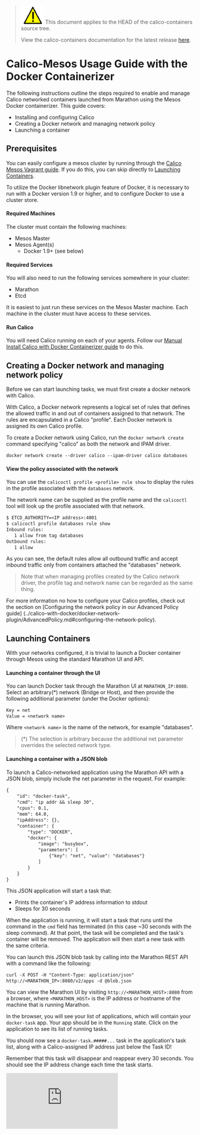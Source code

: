 <!--- master only -->
> ![warning](../images/warning.png) This document applies to the HEAD of the calico-containers source tree.
>
> View the calico-containers documentation for the latest release [here](https://github.com/projectcalico/calico-containers/blob/v0.19.0/README.md).
<!--- else
> You are viewing the calico-containers documentation for release **release**.
<!--- end of master only -->

# Calico-Mesos Usage Guide with the Docker Containerizer

The following instructions outline the steps required to enable and manage 
Calico networked containers launched from Marathon using the Mesos Docker
containerizer.  This guide covers:
-  Installing and configuring Calico
-  Creating a Docker network and managing network policy
-  Launching a container

## Prerequisites

You can easily configure a mesos cluster by running through
the [Calico Mesos Vagrant guide](./Vagrant.md). If you do this, you can skip
directly to [Launching Containers](#launching-containers).

To utilize the Docker libnetwork plugin feature of Docker, it is necessary to 
run with a Docker version 1.9 or higher, and to configure Docker to use a
cluster store.  

#### Required Machines 

The cluster must contain the following machines:

- Mesos Master
- Mesos Agent(s)
	- Docker 1.9+ (see below)

#### Required Services

You will also need to run the following services somewhere in your cluster:

- Marathon
- Etcd

It is easiest to just run these services on the Mesos Master machine.
Each machine in the cluster must have access to these services.

#### Run Calico

You will need Calico running on each of your agents.  Follow our [Manual Install
Calico with Docker Containerizer guide](./ManualInstallCalicoDockerContainerizer.md)
to do this.

## Creating a Docker network and managing network policy

Before we can start launching tasks, we must first create a docker network with Calico.

With Calico, a Docker network represents a logical set of rules that defines the 
allowed traffic in and out of containers assigned to that network.  The rules
are encapsulated in a Calico "profile".  Each Docker network is assigned its 
own Calico profile.

To create a Docker network using Calico, run the `docker network create`
command specifying "calico" as both the network and IPAM driver.

```
docker network create --driver calico --ipam-driver calico databases 
```

#### View the policy associated with the network

You can use the `calicoctl profile <profile> rule show` to display the
rules in the profile associated with the `databases` network.

The network name can be supplied as the profile name and the `calicoctl` tool
will look up the profile associated with that network.

```
$ ETCD_AUTHORITY=<IP address>:4001
$ calicoctl profile databases rule show
Inbound rules:
   1 allow from tag databases
Outbound rules:
   1 allow
```

As you can see, the default rules allow all outbound traffic and accept inbound
traffic only from containers attached the "databases" network.

> Note that when managing profiles created by the Calico network driver, the
> profile tag and network name can be regarded as the same thing.

For more information no how to configure your Calico profiles, check out
the section on [Configuring the network policy in our Advanced Policy guide]
(../calico-with-docker/docker-network-plugin/AdvancedPolicy.md#configuring-the-network-policy).

## Launching Containers

With your networks configured, it is trivial to launch a Docker container 
through Mesos using the standard Marathon UI and API.

#### Launching a container through the UI

You can launch Docker task through the Marathon UI at `MARATHON_IP:8080`.
Select an arbitrary(*) network (Bridge or Host), and then provide the
following additional parameter (under the Docker options):

```
Key = net
Value = <network name>
```

Where `<network name>` is the name of the network, for example "databases".

> (*) The selection is arbitrary because the additional net parameter overrides
> the selected network type.

#### Launching a container with a JSON blob

To launch a Calico-networked application using the Marathon API
with a JSON blob, simply include the net parameter in the request.
For example:

```
{
    "id": "docker-task",
    "cmd": "ip addr && sleep 30",
    "cpus": 0.1,
    "mem": 64.0,
    "ipAddress": {},
    "container": {
        "type": "DOCKER",
        "docker": {
            "image": "busybox",
            "parameters": [
                {"key": "net", "value": "databases"}
            ]
        }
    }
}
```

This JSON application will start a task that:
 - Prints the container's IP address information to stdout
 - Sleeps for 30 seconds

When the application is running, it will start a task that runs
until the command in the `cmd` field has terminated (in this
case ~30 seconds with the sleep command). At that point, the
task will be completed and the task's container will be removed.
The application will then start a new task with the same criteria.

You can launch this JSON blob task by calling into the Marathon REST API
with a command like the following:

	curl -X POST -H "Content-Type: application/json" http://<MARATHON_IP>:8080/v2/apps -d @blob.json

You can view the Marathon UI by visiting `http://<MARATHON_HOST>:8080`
from a browser, where `<MARATHON_HOST>` is the IP address or hostname
of the machine that is running Marathon.

In the browser, you will see your list of applications, which will contain
your `docker-task` app. Your app should be in the `Running` state.
Click on the application to see its list of running tasks.

You should now see a `docker-task.#####...` task in the application's
task list, along with a Calico-assigned IP address just below the Task
ID!

Remember that this task will disappear and reappear every 30 seconds.
You should see the IP address change each time the task starts.


[![Analytics](https://calico-ga-beacon.appspot.com/UA-52125893-3/calico-containers/docs/mesos/UsageGuideDockerContainerizer.md?pixel)](https://github.com/igrigorik/ga-beacon)
